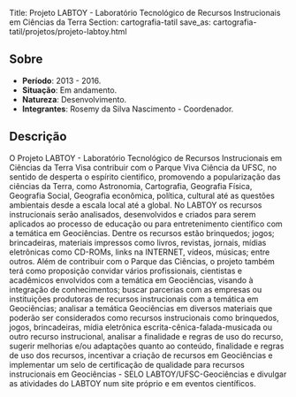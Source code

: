 Title: Projeto LABTOY - Laboratório Tecnológico de Recursos Instrucionais em Ciências da Terra
Section: cartografia-tatil
save_as: cartografia-tatil/projetos/projeto-labtoy.html

## Sobre

- **Período**: 2013 - 2016.
- **Situação**: Em andamento.
- **Natureza**: Desenvolvimento.
- **Integrantes**: Rosemy da Silva Nascimento - Coordenador.

## Descrição

O Projeto LABTOY - Laboratório Tecnológico de Recursos Instrucionais em
Ciências da Terra Visa contribuir com o Parque Viva Ciência da UFSC, no sentido
de desperta o espírito cientifico, promovendo a popularização das ciências da
Terra, como Astronomia, Cartografia, Geografia Física, Geografia Social,
Geografia econômica, política, cultural até as questões ambientais desde a
escala local até a global. No LABTOY os recursos instrucionais serão
analisados, desenvolvidos e criados para serem aplicados ao processo de
educação ou para entretenimento científico com a temática em Geociências.
Dentre os recursos estão brinquedos; jogos; brincadeiras, materiais impressos
como livros, revistas, jornais, mídias eletrônicas como CD-ROMs, links na
INTERNET, vídeos, músicas; entre outros. Além de contribuir com o Parque das
Ciências, o projeto também terá como proposição convidar vários profissionais,
cientistas e acadêmicos envolvidos com a temática em Geociências, visando à
integração de conhecimentos; buscar parcerias com as empresas ou instituições
produtoras de recursos instrucionais com a temática em Geociências; analisar a
temática Geociências em diversos materiais que poderão ser considerados como
recursos instrucionais como brinquedos, jogos, brincadeiras, mídia eletrônica
escrita-cênica-falada-musicada ou outro recurso instrucional, analisar a
finalidade e regras de uso do recurso, sugerir melhorias e/ou adaptações quanto
ao conteúdo, finalidade e regras de uso dos recursos, incentivar a criação de
recursos em Geociências e implementar um selo de certificação de qualidade para
recursos instrucionais em Geociências - SELO LABTOY/UFSC-Geociências e divulgar
as atividades do LABTOY num site próprio e em eventos científicos.
